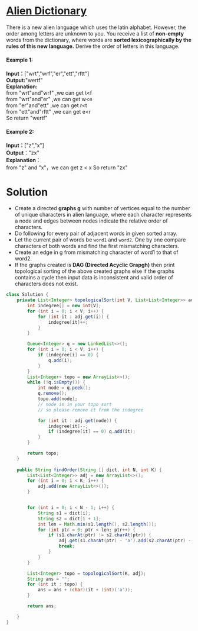 # [Alien Dictionary](https://www.lintcode.com/problem/892/)

There is a new alien language which uses the latin alphabet. 
However, the order among letters are unknown to you. 
You receive a list of **non-empty** words from the dictionary, where words are **sorted lexicographically by the rules of this new language.** 
Derive the order of letters in this language.

#### Example 1:

**Input：**["wrt","wrf","er","ett","rftt"]\
**Output:**"wertf"\
**Explanation:**\
from "wrt"and"wrf" ,we can get t<f\
from "wrt"and"er" ,we can get w<e\
from "er"and"ett" ,we can get r<t\
from "ett"and"rftt" ,we can get e<r\
So return "wertf"

#### Example 2:

**Input：**["z","x"]\
**Output**："zx"\
**Explanation**：\
from "z" and "x"，we can get z < x
So return "zx"

# Solution

* Create a directed **graphs g** with number of vertices equal to the number of unique characters in alien language, where each character represents a node and edges between nodes indicate the relative order of characters.
* Do following for every pair of adjacent words in given sorted array.
* Let the current pair of words be `word1` and `word2`. One by one compare characters of both words and find the first mismatching characters.
* Create an edge in g from mismatching character of word1 to that of word2.
* If the graphs created is **DAG (Directed Acyclic Grapgh)** then print topological sorting of the above created graphs else if the graphs contains a cycle then input data is inconsistent and valid order of characters does not exist.

```java
class Solution {
    private List<Integer> topologicalSort(int V, List<List<Integer>> adj) {
        int indegree[] = new int[V];
        for (int i = 0; i < V; i++) {
            for (int it : adj.get(i)) {
                indegree[it]++;
            }
        }

        Queue<Integer> q = new LinkedList<>();
        for (int i = 0; i < V; i++) {
            if (indegree[i] == 0) {
                q.add(i);
            }
        }
        List<Integer> topo = new ArrayList<>();
        while (!q.isEmpty()) {
            int node = q.peek();
            q.remove();
            topo.add(node);
            // node is in your topo sort
            // so please remove it from the indegree

            for (int it : adj.get(node)) {
                indegree[it]--;
                if (indegree[it] == 0) q.add(it);
            }
        }

        return topo;
    }
    
    public String findOrder(String [] dict, int N, int K) {
        List<List<Integer>> adj = new ArrayList<>();
        for (int i = 0; i < K; i++) {
            adj.add(new ArrayList<>());
        }


        for (int i = 0; i < N - 1; i++) {
            String s1 = dict[i];
            String s2 = dict[i + 1];
            int len = Math.min(s1.length(), s2.length());
            for (int ptr = 0; ptr < len; ptr++) {
                if (s1.charAt(ptr) != s2.charAt(ptr)) {
                    adj.get(s1.charAt(ptr) - 'a').add(s2.charAt(ptr) - 'a');
                    break;
                }
            }
        }

        List<Integer> topo = topologicalSort(K, adj);
        String ans = "";
        for (int it : topo) {
            ans = ans + (char)(it + (int)('a'));
        }

        return ans;

    }
}
```